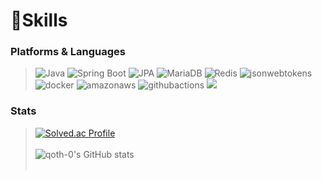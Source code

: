 
# 💪Skills
### Platforms & Languages
>  ![Java](https://img.shields.io/badge/Java-007396.svg?&style=for-the-badge&logo=Java&logoColor=white)
>  ![Spring Boot](https://img.shields.io/badge/SpringBoot-6DB33F.svg?&style=for-the-badge&logo=SpringBoot&logoColor=white)
>  ![JPA](https://img.shields.io/badge/JPA-6DB33F.svg?&style=for-the-badge&logo=JPA&logoColor=white)
>  ![MariaDB](https://img.shields.io/badge/MariaDB-003545.svg?&style=for-the-badge&logo=MariaDB&logoColor=white)
>  ![Redis](https://img.shields.io/badge/redis-DC382D.svg?&style=for-the-badge&logo=redis&logoColor=white)
>  ![jsonwebtokens](https://img.shields.io/badge/JWT-000000.svg?&style=for-the-badge&logo=jsonwebtokens&logoColor=white)
>  ![docker](https://img.shields.io/badge/docker-2496ED.svg?&style=for-the-badge&logo=docker&logoColor=white)
>  ![amazonaws](https://img.shields.io/badge/aws-232F3E.svg?&style=for-the-badge&logo=amazonaws&logoColor=white)
>  ![githubactions](https://img.shields.io/badge/githubactions-2088FF.svg?&style=for-the-badge&logo=githubactions&logoColor=white)
![](https://github-profile-summary-cards.vercel.app/api/cards/repos-per-language?username=qoth-0&theme=radical)

### Stats
> [![Solved.ac Profile](http://mazassumnida.wtf/api/v2/generate_badge?boj=bny1324)](https://solved.ac/bny1324/)<br><br>
> ![qoth-0's GitHub stats](https://github-readme-stats.vercel.app/api?username=qoth-0&count_private=true&show_icons=true&theme=radical) <br><br>


<!-- ![](https://github-profile-summary-cards.vercel.app/api/cards/profile-details?username=qoth-0&theme=github)-->

<!--![](https://github-profile-summary-cards.vercel.app/api/cards/most-commit-language?username=qoth-0&theme=github)-->

<!-- 
**qoth-0/qoth-0** is a ✨ _special_ ✨ repository because its `README.md` (this file) appears on your GitHub profile.

Here are some ideas to get you started:

- 🔭 I’m currently working on ...
- 🌱 I’m currently learning ...
- 👯 I’m looking to collaborate on ...
- 🤔 I’m looking for help with ...
- 💬 Ask me about ...
- 📫 How to reach me: ...
- 😄 Pronouns: ...
- ⚡ Fun fact: ... -->

